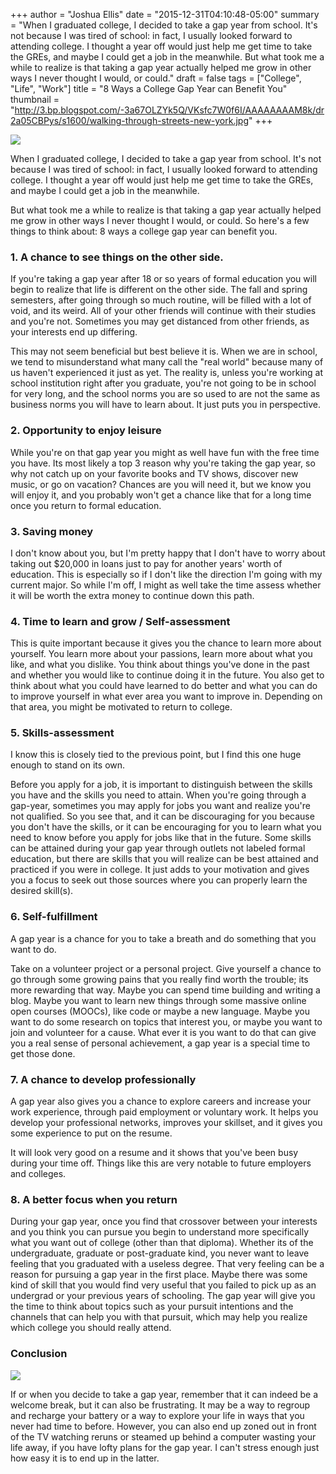 +++
author = "Joshua Ellis"
date = "2015-12-31T04:10:48-05:00"
summary = "When I graduated college, I decided to take a gap year from school. It's not because I was tired of school: in fact, I usually looked forward to attending college. I thought a year off would just help me get time to take the GREs, and maybe I could get a job in the meanwhile. But what took me a while to realize is that taking a gap year actually helped me grow in other ways I never thought I would, or could."
draft = false
tags = ["College", "Life", "Work"]
title = "8 Ways a College Gap Year can Benefit You"
thumbnail = "http://3.bp.blogspot.com/-3a67OLZYk5Q/VKsfc7W0f6I/AAAAAAAAM8k/dr2a05CBPys/s1600/walking-through-streets-new-york.jpg"
+++

![][1]
  
When I graduated college, I decided to take a gap year from school. It's not because I was tired of school: in fact, I usually looked forward to attending college. I thought a year off would just help me get time to take the GREs, and maybe I could get a job in the meanwhile.

But what took me a while to realize is that taking a gap year actually helped me grow in other ways I never thought I would, or could. So here's a few things to think about: 8 ways a college gap year can benefit you.

###  1\. A chance to see things on the other side.

If you're taking a gap year after 18 or so years of formal education you will begin to realize that life is different on the other side. The fall and spring semesters, after going through so much routine, will be filled with a lot of void, and its weird. All of your other friends will continue with their studies and you're not. Sometimes you may get distanced from other friends, as your interests end up differing.

This may not seem beneficial but best believe it is. When we are in school, we tend to misunderstand what many call the "real world" because many of us haven't experienced it just as yet. The reality is, unless you're working at school institution right after you graduate, you're not going to be in school for very long, and the school norms you are so used to are not the same as business norms you will have to learn about. It just puts you in perspective.

###  2\. Opportunity to enjoy leisure

While you're on that gap year you might as well have fun with the free time you have. Its most likely a top 3 reason why you're taking the gap year, so why not catch up on your favorite books and TV shows, discover new music, or go on vacation? Chances are you will need it, but we know you will enjoy it, and you probably won't get a chance like that for a long time once you return to formal education.

###  3\. Saving money

I don't know about you, but I'm pretty happy that I don't have to worry about taking out $20,000 in loans just to pay for another years' worth of education. This is especially so if I don't like the direction I'm going with my current major. So while I'm off, I might as well take the time assess whether it will be worth the extra money to continue down this path.

###  4\. Time to learn and grow / Self-assessment

This is quite important because it gives you the chance to learn more about yourself. You learn more about your passions, learn more about what you like, and what you dislike. You think about things you've done in the past and whether you would like to continue doing it in the future. You also get to think about what you could have learned to do better and what you can do to improve yourself in what ever area you want to improve in. Depending on that area, you might be motivated to return to college.

###  5\. Skills-assessment

I know this is closely tied to the previous point, but I find this one huge enough to stand on its own.

Before you apply for a job, it is important to distinguish between the skills you have and the skills you need to attain. When you're going through a gap-year, sometimes you may apply for jobs you want and realize you're not qualified. So you see that, and it can be discouraging for you because you don't have the skills, or it can be encouraging for you to learn what you need to know before you apply for jobs like that in the future. Some skills can be attained during your gap year through outlets not labeled formal education, but there are skills that you will realize can be best attained and practiced if you were in college. It just adds to your motivation and gives you a focus to seek out those sources where you can properly learn the desired skill(s).

###  6\. Self-fulfillment

A gap year is a chance for you to take a breath and do something that you want to do.  

  
Take on a volunteer project or a personal project. Give yourself a chance to go through some growing pains that you really find worth the trouble; its more rewarding that way. Maybe you can spend time building and writing a blog. Maybe you want to learn new things through some massive online open courses (MOOCs), like code or maybe a new language. Maybe you want to do some research on topics that interest you, or maybe you want to join and volunteer for a cause. What ever it is you want to do that can give you a real sense of personal achievement, a gap year is a special time to get those done.

###  7\. A chance to develop professionally

A gap year also gives you a chance to explore careers and increase your work experience, through paid employment or voluntary work. It helps you develop your professional networks, improves your skillset, and it gives you some experience to put on the resume.

It will look very good on a resume and it shows that you've been busy during your time off. Things like this are very notable to future employers and colleges.

###  8\. A better focus when you return

During your gap year, once you find that crossover between your interests and you think you can pursue you begin to understand more specifically what you want out of college (other than that diploma). Whether its of the undergraduate, graduate or post-graduate kind, you never want to leave feeling that you graduated with a useless degree. That very feeling can be a reason for pursuing a gap year in the first place. Maybe there was some kind of skill that you would find very useful that you failed to pick up as an undergrad or your previous years of schooling. The gap year will give you the time to think about topics such as your pursuit intentions and the channels that can help you with that pursuit, which may help you realize which college you should really attend.

###  Conclusion

![][2]

If or when you decide to take a gap year, remember that it can indeed be a welcome break, but it can also be frustrating. It may be a way to regroup and recharge your battery or a way to explore your life in ways that you never had time to before. However, you can also end up zoned out in front of the TV watching reruns or steamed up behind a computer wasting your life away, if you have lofty plans for the gap year. I can't stress enough just how easy it is to end up in the latter.

[1]: http://3.bp.blogspot.com/-3a67OLZYk5Q/VKsfc7W0f6I/AAAAAAAAM8k/dr2a05CBPys/s1600/walking-through-streets-new-york.jpg
[2]: https://images-blogger-opensocial.googleusercontent.com/gadgets/proxy?url=http%3A%2F%2F3.bp.blogspot.com%2F--i5un5YSiIU%2FVKsfkil-XTI%2FAAAAAAAAM8s%2F-LUimo_89hc%2Fs1600%2FwalkingCollege1.jpg&container=blogger&gadget=a&rewriteMime=image%2F*
  